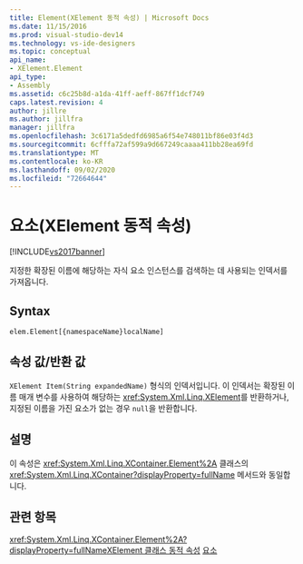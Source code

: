 ```yaml
---
title: Element(XElement 동적 속성) | Microsoft Docs
ms.date: 11/15/2016
ms.prod: visual-studio-dev14
ms.technology: vs-ide-designers
ms.topic: conceptual
api_name:
- XElement.Element
api_type:
- Assembly
ms.assetid: c6c25b8d-a1da-41ff-aeff-867ff1dcf749
caps.latest.revision: 4
author: jillre
ms.author: jillfra
manager: jillfra
ms.openlocfilehash: 3c6171a5dedfd6985a6f54e748011bf86e03f4d3
ms.sourcegitcommit: 6cfffa72af599a9d667249caaaa411bb28ea69fd
ms.translationtype: MT
ms.contentlocale: ko-KR
ms.lasthandoff: 09/02/2020
ms.locfileid: "72664644"
---
```

# <a name="element-xelement-dynamic-property"></a>요소(XElement 동적 속성)
[!INCLUDE[vs2017banner](../includes/vs2017banner.md)]

지정한 확장된 이름에 해당하는 자식 요소 인스턴스를 검색하는 데 사용되는 인덱서를 가져옵니다.

## <a name="syntax"></a>Syntax

```
elem.Element[{namespaceName}localName]
```

## <a name="property-valuereturn-value"></a>속성 값/반환 값
 `XElement Item(String expandedName)` 형식의 인덱서입니다. 이 인덱서는 확장된 이름 매개 변수를 사용하여 해당하는 <xref:System.Xml.Linq.XElement>를 반환하거나, 지정된 이름을 가진 요소가 없는 경우 `null`을 반환합니다.

## <a name="remarks"></a>설명
 이 속성은 <xref:System.Xml.Linq.XContainer.Element%2A> 클래스의 <xref:System.Xml.Linq.XContainer?displayProperty=fullName> 메서드와 동일합니다.

## <a name="see-also"></a>관련 항목
 <xref:System.Xml.Linq.XContainer.Element%2A?displayProperty=fullName>[XElement 클래스 동적 속성](../designers/xelement-class-dynamic-properties.md) [요소](../designers/elements-xelement-dynamic-property.md)
